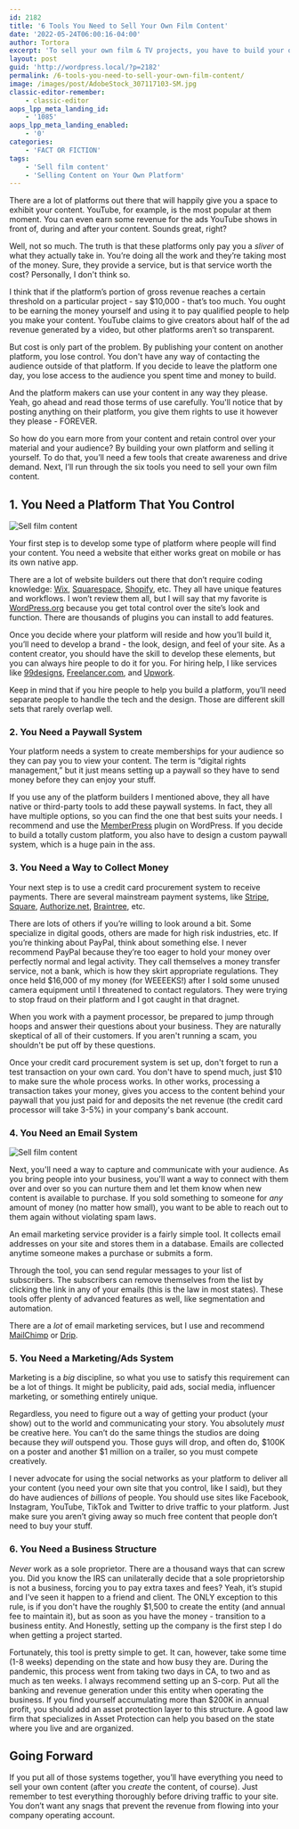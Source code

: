 ```yaml
---
id: 2182
title: '6 Tools You Need to Sell Your Own Film Content'
date: '2022-05-24T06:00:16-04:00'
author: Tortora
excerpt: 'To sell your own film & TV projects, you have to build your own platform. In this article, I explain the six tools you need to sell your own film content.'
layout: post
guid: 'http://wordpress.local/?p=2182'
permalink: /6-tools-you-need-to-sell-your-own-film-content/
image: /images/post/AdobeStock_307117103-SM.jpg
classic-editor-remember:
    - classic-editor
aops_lpp_meta_landing_id:
    - '1085'
aops_lpp_meta_landing_enabled:
    - '0'
categories:
    - 'FACT OR FICTION'
tags:
    - 'Sell film content'
    - 'Selling Content on Your Own Platform'
---
```


There are a lot of platforms out there that will happily give you a space to exhibit your content. YouTube, for example, is the most popular at them moment. You can even earn some revenue for the ads YouTube shows in front of, during and after your content. Sounds great, right? 

Well, not so much. The truth is that these platforms only pay you a *sliver* of what they actually take in. You’re doing all the work and they’re taking most of the money. Sure, they provide a service, but is that service worth the cost? Personally, I don't think so. 

I think that if the platform’s portion of gross revenue reaches a certain threshold on a particular project - say $10,000 - that’s too much. You ought to be earning the money yourself and using it to pay qualified people to help you make your content. YouTube claims to give creators about half of the ad revenue generated by a video, but other platforms aren’t so transparent. 

But cost is only part of the problem. By publishing your content on another platform, you lose control. You don't have any way of contacting the audience outside of that platform. If you decide to leave the platform one day, you lose access to the audience you spent time and money to build. 

And the platform makers can use your content in any way they please. Yeah, go ahead and read those terms of use carefully. You'll notice that by posting anything on their platform, you give them rights to use it however they please - FOREVER. 

So how do you earn more from your content and retain control over your material and your audience? By building your own platform and selling it yourself. To do that, you’ll need a few tools that create awareness and drive demand. Next, I’ll run through the six tools you need to sell your own film content. 

## 1. You Need a Platform That You Control

 ![Sell film content](/images/post/AdobeStock_287557939-SM.jpg) 

 Your first step is to develop some type of platform where people will find your content. You need a website that either works great on mobile or has its own native app. 
 
 There are a lot of website builders out there that don’t require coding knowledge: [Wix](http://wix.com), [Squarespace](http://Squarespace.com), [Shopify](http://Shopify.com), etc. They all have unique features and workflows. I won’t review them all, but I will say that my favorite is [WordPress.org](https://wordpress.org/) because you get total control over the site’s look and function. There are thousands of plugins you can install to add features. 
 
 Once you decide where your platform will reside and how you’ll build it, you’ll need to develop a brand - the look, design, and feel of your site. As a content creator, you should have the skill to develop these elements, but you can always hire people to do it for you. For hiring help, I like services like [99designs](https://99designs.com/), [Freelancer.com](http://Freelancer.com), and [Upwork](http://upwork.com). 
 
 Keep in mind that if you hire people to help you build a platform, you’ll need separate people to handle the tech and the design. Those are different skill sets that rarely overlap well.
 
 ### 2. You Need a Paywall System

 Your platform needs a system to create memberships for your audience so they can pay you to view your content. The term is “digital rights management,” but it just means setting up a paywall so they have to send money before they can enjoy your stuff. 
 
 If you use any of the platform builders I mentioned above, they all have native or third-party tools to add these paywall systems. In fact, they all have multiple options, so you can find the one that best suits your needs. I recommend and use the [MemberPress](https://memberpress.com/) plugin on WordPress. If you decide to build a totally custom platform, you also have to design a custom paywall system, which is a huge pain in the ass. 
 
 ### 3. You Need a Way to Collect Money

 Your next step is to use a credit card procurement system to receive payments. There are several mainstream payment systems, like [Stripe](http://stripe.com), [Square](http://square.com), [Authorize.net](http://authorize.net), [Braintree](https://www.braintreepayments.com/), etc. 
 
 There are lots of others if you’re willing to look around a bit. Some specialize in digital goods, others are made for high risk industries, etc. If you’re thinking about PayPal, think about something else. I never recommend PayPal because they’re too eager to hold your money over perfectly normal and legal activity. They call themselves a money transfer service, not a bank, which is how they skirt appropriate regulations. They once held $16,000 of my money (for WEEEEKS!) after I sold some unused camera equipment until I threatened to contact regulators. They were trying to stop fraud on their platform and I got caught in that dragnet. 
 
 When you work with a payment processor, be prepared to jump through hoops and answer their questions about your business. They are naturally skeptical of all of their customers. If you aren't running a scam, you shouldn't be put off by these questions. 
 
 Once your credit card procurement system is set up, don't forget to run a test transaction on your own card. You don't have to spend much, just $10 to make sure the whole process works. In other works, processing a transaction takes your money, gives you access to the content behind your paywall that you just paid for and deposits the net revenue (the credit card processor will take 3-5%) in your company's bank account. 
 
 ### 4. You Need an Email System

 ![Sell film content](/images/post/AdobeStock_261207157-SM.jpg) 
 
 Next, you'll need a way to capture and communicate with your audience. As you bring people into your business, you'll want a way to connect with them over and over so you can nurture them and let them know when new content is available to purchase. If you sold something to someone for *any* amount of money (no matter how small), you want to be able to reach out to them again without violating spam laws. 
 
 An email marketing service provider is a fairly simple tool. It collects email addresses on your site and stores them in a database. Emails are collected anytime someone makes a purchase or submits a form. 
 
 Through the tool, you can send regular messages to your list of subscribers. The subscribers can remove themselves from the list by clicking the link in any of your emails (this is the law in most states). These tools offer plenty of advanced features as well, like segmentation and automation. 
 
 There are a *lot* of email marketing services, but I use and recommend [MailChimp](http://mailchimp.com) or [Drip](https://www.getdrip.com/). 
 
 ### 5. You Need a Marketing/Ads System

 Marketing is a *big* discipline, so what you use to satisfy this requirement can be a lot of things. It might be publicity, paid ads, social media, influencer marketing, or something entirely unique. 
 
 Regardless, you need to figure out a way of getting your product (your show) out to the world and communicating your story. You absolutely *must* be creative here. You can’t do the same things the studios are doing because they *will* outspend you. Those guys will drop, and often do, $100K on a poster and another $1 million on a trailer, so you must compete creatively. 
 
 I never advocate for using the social networks as your platform to deliver all your content (you need your own site that you control, like I said), but they do have audiences of *billions* of people. You should use sites like Facebook, Instagram, YouTube, TikTok and Twitter to drive traffic to your platform. Just make sure you aren’t giving away so much free content that people don’t need to buy your stuff. 
 
 ### 6. You Need a Business Structure

 *Never* work as a sole proprietor. There are a thousand ways that can screw you. Did you know the IRS can unilaterally decide that a sole proprietorship is not a business, forcing you to pay extra taxes and fees? Yeah, it’s stupid and I've seen it happen to a friend and client. The ONLY exception to this rule, is if you don't have the roughly $1,500 to create the entity (and annual fee to maintain it), but as soon as you have the money - transition to a business entity. And Honestly, setting up the company is the first step I do when getting a project started. 
 
 Fortunately, this tool is pretty simple to get. It can, however, take some time (1-8 weeks) depending on the state and how busy they are. During the pandemic, this process went from taking two days in CA, to two and as much as ten weeks. I always recommend setting up an S-corp. Put all the banking and revenue generation under this entity when operating the business. If you find yourself accumulating more than $200K in annual profit, you should add an asset protection layer to this structure. A good law firm that specializes in Asset Protection can help you based on the state where you live and are organized. 
 
 ## Going Forward

 If you put all of those systems together, you’ll have everything you need to sell your own content (after you *create* the content, of course). Just remember to test everything thoroughly before driving traffic to your site. You don’t want any snags that prevent the revenue from flowing into your company operating account.